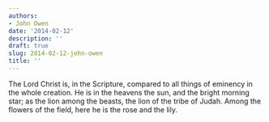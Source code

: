 ```yaml
---
authors:
- John Owen
date: '2014-02-12'
description: ''
draft: true
slug: 2014-02-12-john-owen
title: ''
---
```

The Lord Christ is, in the Scripture, compared to all things of eminency in the whole creation. He is in the heavens the sun, and the bright morning star; as the lion among the beasts, the lion of the tribe of Judah. Among the flowers of the field, here he is the rose and the lily.



